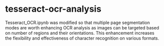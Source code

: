 # tesseract-ocr-analysis
Tesseract_OCR.ipynb was modified so that multiple page segmentation modes are worth enhancing OCR analysis as images can be targeted based on number of regions and their orientations. This enhancement increases the flexibility and effectiveness of character recognition on various formats.
